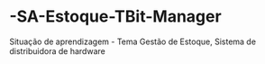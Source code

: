 # -SA-Estoque-TBit-Manager
Situação de aprendizagem - Tema Gestão de Estoque, Sistema de distribuidora de hardware
